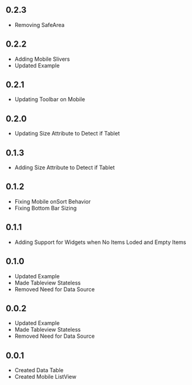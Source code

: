 ## 0.2.3

* Removing SafeArea

## 0.2.2

* Adding Mobile Slivers
* Updated Example

## 0.2.1

* Updating Toolbar on Mobile

## 0.2.0

* Updating Size Attribute to Detect if Tablet

## 0.1.3

* Adding Size Attribute to Detect if Tablet

## 0.1.2

* Fixing Mobile onSort Behavior
* Fixing Bottom Bar Sizing

## 0.1.1

* Adding Support for Widgets when No Items Loded and Empty Items

## 0.1.0

* Updated Example
* Made Tableview Stateless
* Removed Need for Data Source

## 0.0.2

* Updated Example
* Made Tableview Stateless
* Removed Need for Data Source


## 0.0.1

* Created Data Table
* Created Mobile ListView
